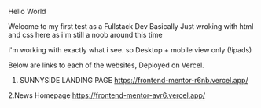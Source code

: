 <p> Hello World </p>

Welcome to my first test as a Fullstack Dev
Basically Just wroking with html and css here as i'm still a noob around this time

I'm working with exactly what i see. so Desktop + mobile view only (!ipads)


Below are links to each of the websites, Deployed on Vercel.

1. SUNNYSIDE LANDING PAGE
https://frontend-mentor-r6nb.vercel.app/

2.News Homepage
https://frontend-mentor-avr6.vercel.app/
